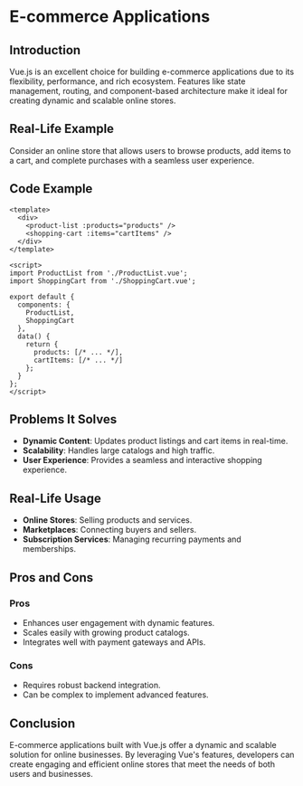 # E-commerce Applications

## Introduction
Vue.js is an excellent choice for building e-commerce applications due to its flexibility, performance, and rich ecosystem. Features like state management, routing, and component-based architecture make it ideal for creating dynamic and scalable online stores.

## Real-Life Example
Consider an online store that allows users to browse products, add items to a cart, and complete purchases with a seamless user experience.

## Code Example
```vue
<template>
  <div>
    <product-list :products="products" />
    <shopping-cart :items="cartItems" />
  </div>
</template>

<script>
import ProductList from './ProductList.vue';
import ShoppingCart from './ShoppingCart.vue';

export default {
  components: {
    ProductList,
    ShoppingCart
  },
  data() {
    return {
      products: [/* ... */],
      cartItems: [/* ... */]
    };
  }
};
</script>
```

## Problems It Solves
- **Dynamic Content**: Updates product listings and cart items in real-time.
- **Scalability**: Handles large catalogs and high traffic.
- **User Experience**: Provides a seamless and interactive shopping experience.

## Real-Life Usage
- **Online Stores**: Selling products and services.
- **Marketplaces**: Connecting buyers and sellers.
- **Subscription Services**: Managing recurring payments and memberships.

## Pros and Cons
### Pros
- Enhances user engagement with dynamic features.
- Scales easily with growing product catalogs.
- Integrates well with payment gateways and APIs.

### Cons
- Requires robust backend integration.
- Can be complex to implement advanced features.

## Conclusion
E-commerce applications built with Vue.js offer a dynamic and scalable solution for online businesses. By leveraging Vue's features, developers can create engaging and efficient online stores that meet the needs of both users and businesses.